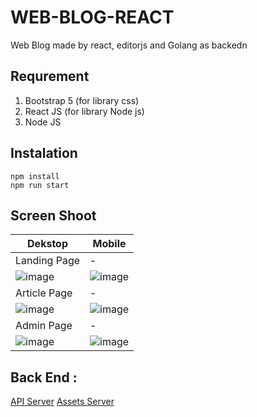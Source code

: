 # WEB-BLOG-REACT
Web Blog made by react, editorjs and Golang as backedn

## Requrement
1. Bootstrap 5 (for library css)
2. React JS (for library Node js)
3. Node JS

## Instalation
```
npm install
npm run start
```

## Screen Shoot

|Dekstop|Mobile|
|-|-|
|Landing Page|-|
|![image](https://user-images.githubusercontent.com/43480898/142857034-023527a5-a59d-4acd-a0b6-2b2abf2b58b1.png)|![image](https://user-images.githubusercontent.com/43480898/142857183-af17cc0b-0a33-4050-8509-e3170e786496.png)|
|Article Page|-|
|![image](https://user-images.githubusercontent.com/43480898/142857349-950c2360-f128-47c3-9193-09e6eef9a2a5.png)|![image](https://user-images.githubusercontent.com/43480898/142857836-90e57085-5b54-4f58-bb17-5f600e6b86da.png)|
|Admin Page|-|
|![image](https://user-images.githubusercontent.com/43480898/142857938-8726a453-bd21-41b5-8d51-0164fb2ab749.png)|![image](https://user-images.githubusercontent.com/43480898/142858223-6313b161-d92d-450e-b4bc-94f254815883.png)|
    
## Back End :
[API Server](https://github.com/raismaulana/blogP)
[Assets Server](https://github.com/raismaulana/assetsP)
